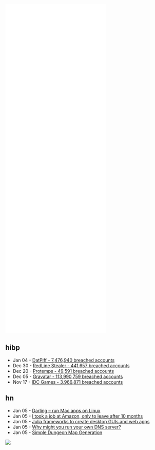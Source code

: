 ![Metrics](https://raw.githubusercontent.com/phixion/phixion/master/metrics.svg)

## hibp

<!--
for https://github.com/phixion/phixion/blob/main/.github/workflows/feeds.yml
-->
<!--START_SECTION:haveibeenpwnd-->
- Jan 04 - [DatPiff - 7,476,940 breached accounts](https://haveibeenpwned.com/PwnedWebsites#DatPiff)
- Dec 30 - [RedLine Stealer - 441,657 breached accounts](https://haveibeenpwned.com/PwnedWebsites#RedLineStealer)
- Dec 20 - [Protemps - 49,591 breached accounts](https://haveibeenpwned.com/PwnedWebsites#Protemps)
- Dec 05 - [Gravatar - 113,990,759 breached accounts](https://haveibeenpwned.com/PwnedWebsites#Gravatar)
- Nov 17 - [IDC Games - 3,966,871 breached accounts](https://haveibeenpwned.com/PwnedWebsites#IDCGames)
<!--END_SECTION:haveibeenpwnd-->

## hn

<!--
for https://github.com/phixion/phixion/blob/main/.github/workflows/feeds.yml
-->
<!--START_SECTION:hn-->
- Jan 05 - [Darling – run Mac apps on Linux](https://www.darlinghq.org/)
- Jan 05 - [I took a job at Amazon, only to leave after 10 months](https://benadam.me/thoughts/my-experience-at-amazon/)
- Jan 05 - [Julia frameworks to create desktop GUIs and web apps](https://logankilpatrick.medium.com/6-julia-frameworks-to-create-desktop-guis-and-web-apps-9ae1a941f115)
- Jan 05 - [Why might you run your own DNS server?](https://jvns.ca/blog/2022/01/05/why-might-you-run-your-own-dns-server-/)
- Jan 05 - [Simple Dungeon Map Generation](https://smoldungeon.com/maps)
<!--END_SECTION:hn-->

<!--
for https://yhype.me
-->
![](https://hit.yhype.me/github/profile?user_id=13013670)
